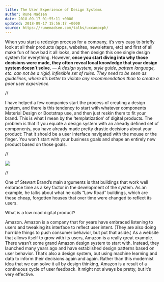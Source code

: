 ```yaml
---
title: The User Experience of Design Systems
author: Rune Madsen
date: 2018-09-17 01:55:11 +0000
updated: 2018-09-17 15:56:17 +0000
source: https://runemadsen.com/talks/uxcampcph/
---
```

When you start a redesign process for a company, it’s very easy to briefly look at all their products (apps, websites, newsletters, etc) and first of all make fun of how bad it all looks, and then design this one single design system for everything. However, __once you start diving into why those decisions were made, they often reveal local knowledge that your design system doesn’t solve.__
— *A design system, style guide, pattern language, etc. can not be a rigid, inflexible set of rules. They need to be seen as guidelines, where it’s better to violate any recommendation than to create a poor user experience.*

//

I have helped a few companies start the process of creating a design system, and there is this tendency to start with whatever components Material Design or Bootstrap use, and then just reskin them to fit your brand. This is what I mean by the ‘templatization’ of digital products. The problem is that if you equate a design system with an already defined set of components, you have already made pretty drastic decisions about your product: That it should be a user interface navigated with the mouse or the finger. You won’t start with your business goals and shape an entirely new product based on those goals.

//

![](Rune%20Madsen%20-%20The%20User%20Experience%20of%20Design%20Systems.html.resources/82BCC0EC-F796-45CB-9940-D19D947291F3.jpg)

//

One of Stewart Brand’s main arguments is that buildings that work well embrace time as a key factor in the development of the system. As an example, he talks about what he calls “Low Road” buildings, which are these cheap, forgotten houses that over time were changed to reflect its users.

What is a low road digital product?

Amazon. Amazon is a company that for years have embraced listening to users and tweaking its interface to reflect user intent. (They are also doing horrible things to push consumer behavior, but put that aside.) As a website that allows itself to grow with its users, Amazon is a really great example. There wasn’t some grand Amazon design system to start with. Instead, they launched many years ago and have established design patterns based on user behavior. That’s also a design system, but using machine learning and data to inform their decisions again and again. Rather than this modernist idea that we can solve it all by design thinking, Amazon is a result of a continuous cycle of user feedback. It might not always be pretty, but it’s very effective.